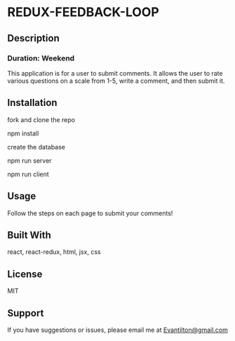 # REDUX-FEEDBACK-LOOP
## Description
### Duration: Weekend

This application is for a user to submit comments.  It allows the user to rate various questions on a scale from 1-5, write a comment, and then submit it.

## Installation

fork and clone the repo

npm install

create the database

npm run server

npm run client

## Usage
Follow the steps on each page to submit your comments!

## Built With

react, react-redux, html, jsx, css

## License
MIT

## Support
If you have suggestions or issues, please email me at Evantilton@gmail.com
